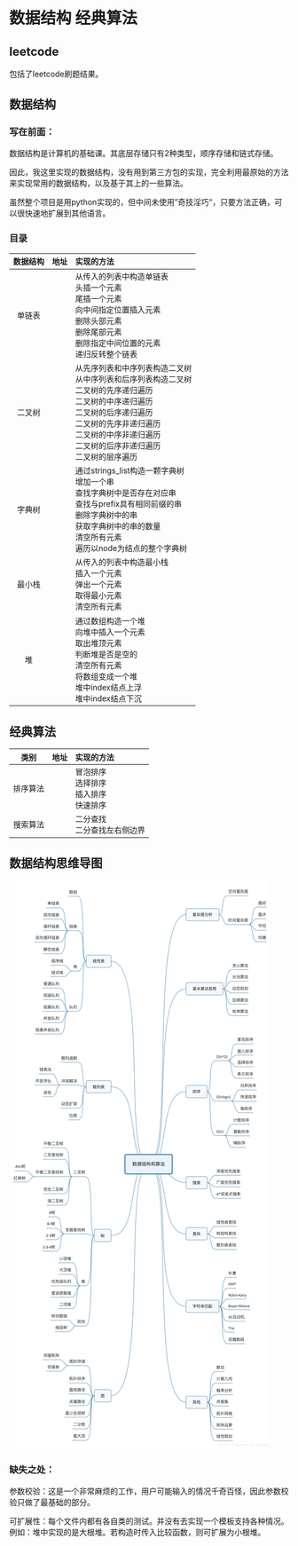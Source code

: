 # 数据结构 经典算法

## leetcode

包括了leetcode刷题结果。

## 数据结构

### 写在前面：

数据结构是计算机的基础课。其底层存储只有2种类型，顺序存储和链式存储。

因此，我这里实现的数据结构，没有用到第三方包的实现，完全利用最原始的方法来实现常用的数据结构，以及基于其上的一些算法。

虽然整个项目是用python实现的，但中间未使用”奇技淫巧“，只要方法正确，可以很快速地扩展到其他语言。

### 目录

| 数据结构 | 地址 | 实现的方法                                                   |
| :------: | :--: | :----------------------------------------------------------- |
|  单链表  |      | 从传入的列表中构造单链表<br />头插一个元素<br />尾插一个元素<br />向中间指定位置插入元素<br />删除头部元素<br />删除尾部元素<br />删除指定中间位置的元素<br />递归反转整个链表 |
|  二叉树  |      | 从先序列表和中序列表构造二叉树<br />从中序列表和后序列表构造二叉树<br />二叉树的先序递归遍历<br />二叉树的中序递归遍历<br />二叉树的后序递归遍历<br />二叉树的先序非递归遍历<br />二叉树的中序非递归遍历<br />二叉树的后序非递归遍历<br />二叉树的层序遍历<br /> |
|  字典树  |      | 通过strings_list构造一颗字典树<br />增加一个串<br />查找字典树中是否存在对应串<br />查找与prefix具有相同前缀的串<br />删除字典树中的串<br />获取字典树中的串的数量<br />清空所有元素<br />遍历以node为结点的整个字典树 |
|  最小栈  |      | 从传入的列表中构造最小栈<br />插入一个元素<br />弹出一个元素<br />取得最小元素<br />清空所有元素 |
|    堆    |      | 通过数组构造一个堆<br />向堆中插入一个元素<br />取出堆顶元素<br />判断堆是否是空的<br />清空所有元素<br />将数组变成一个堆<br />堆中index结点上浮<br />堆中index结点下沉 |

## 经典算法

|   类别   | 地址 | 实现的方法                                               |
| :------: | :--: | :------------------------------------------------------- |
| 排序算法 |      | 冒泡排序<br />选择排序<br />插入排序<br />快速排序<br /> |
| 搜索算法 |      | 二分查找<br />二分查找左右侧边界                         |

## 数据结构思维导图
![Image text](imgs/DataStructure.jpeg)


### 缺失之处：

参数校验：这是一个非常麻烦的工作，用户可能输入的情况千奇百怪，因此参数校验只做了最基础的部分。

可扩展性：每个文件内都有各自类的测试。并没有去实现一个模板支持各种情况。例如：堆中实现的是大根堆。若构造时传入比较函数，则可扩展为小根堆。
